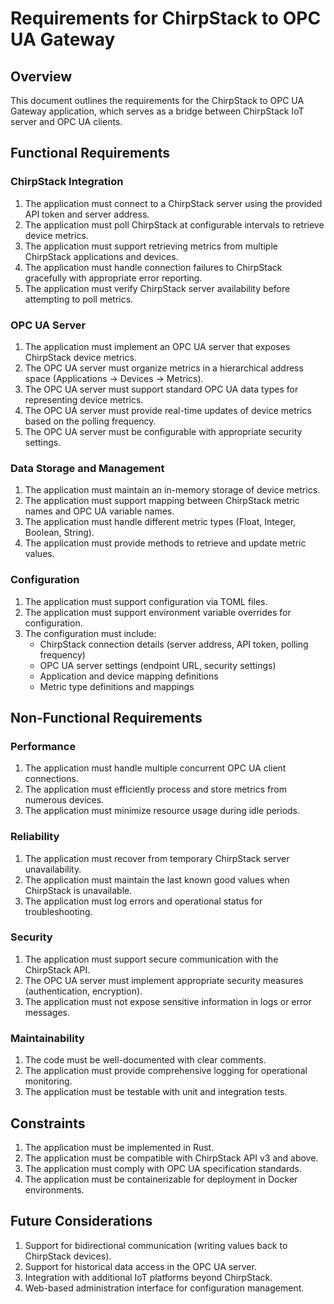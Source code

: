 # Requirements for ChirpStack to OPC UA Gateway

## Overview
This document outlines the requirements for the ChirpStack to OPC UA Gateway application, which serves as a bridge between ChirpStack IoT server and OPC UA clients.

## Functional Requirements

### ChirpStack Integration
1. The application must connect to a ChirpStack server using the provided API token and server address.
2. The application must poll ChirpStack at configurable intervals to retrieve device metrics.
3. The application must support retrieving metrics from multiple ChirpStack applications and devices.
4. The application must handle connection failures to ChirpStack gracefully with appropriate error reporting.
5. The application must verify ChirpStack server availability before attempting to poll metrics.

### OPC UA Server
1. The application must implement an OPC UA server that exposes ChirpStack device metrics.
2. The OPC UA server must organize metrics in a hierarchical address space (Applications → Devices → Metrics).
3. The OPC UA server must support standard OPC UA data types for representing device metrics.
4. The OPC UA server must provide real-time updates of device metrics based on the polling frequency.
5. The OPC UA server must be configurable with appropriate security settings.

### Data Storage and Management
1. The application must maintain an in-memory storage of device metrics.
2. The application must support mapping between ChirpStack metric names and OPC UA variable names.
3. The application must handle different metric types (Float, Integer, Boolean, String).
4. The application must provide methods to retrieve and update metric values.

### Configuration
1. The application must support configuration via TOML files.
2. The application must support environment variable overrides for configuration.
3. The configuration must include:
   - ChirpStack connection details (server address, API token, polling frequency)
   - OPC UA server settings (endpoint URL, security settings)
   - Application and device mapping definitions
   - Metric type definitions and mappings

## Non-Functional Requirements

### Performance
1. The application must handle multiple concurrent OPC UA client connections.
2. The application must efficiently process and store metrics from numerous devices.
3. The application must minimize resource usage during idle periods.

### Reliability
1. The application must recover from temporary ChirpStack server unavailability.
2. The application must maintain the last known good values when ChirpStack is unavailable.
3. The application must log errors and operational status for troubleshooting.

### Security
1. The application must support secure communication with the ChirpStack API.
2. The OPC UA server must implement appropriate security measures (authentication, encryption).
3. The application must not expose sensitive information in logs or error messages.

### Maintainability
1. The code must be well-documented with clear comments.
2. The application must provide comprehensive logging for operational monitoring.
3. The application must be testable with unit and integration tests.

## Constraints
1. The application must be implemented in Rust.
2. The application must be compatible with ChirpStack API v3 and above.
3. The application must comply with OPC UA specification standards.
4. The application must be containerizable for deployment in Docker environments.

## Future Considerations
1. Support for bidirectional communication (writing values back to ChirpStack devices).
2. Support for historical data access in the OPC UA server.
3. Integration with additional IoT platforms beyond ChirpStack.
4. Web-based administration interface for configuration management.
